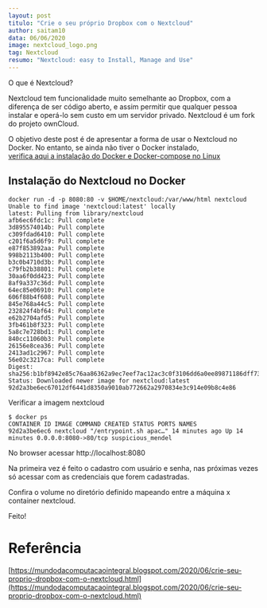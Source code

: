 ```yaml
---
layout: post
titulo: "Crie o seu próprio Dropbox com o Nextcloud"
author: saitam10
data: 06/06/2020
image: nextcloud_logo.png
tag: Nextcloud
resumo: "Nextcloud: easy to Install, Manage and Use"
---
```


O que é Nextcloud?

Nextcloud tem funcionalidade muito semelhante ao Dropbox, com a diferença de ser código aberto, e assim permitir que qualquer pessoa instalar e operá-lo sem custo em um servidor privado. Nextcloud é um fork do projeto ownCloud.

O objetivo deste post é de apresentar a forma de usar o Nextcloud no Docker. No entanto, se ainda não tiver o Docker instalado,  
[verifica aqui a instalação do Docker e Docker-compose no Linux](https://mundodacomputacaointegral.blogspot.com/2019/10/instalando-docker-e-docker-compose-no-Linux.html)

## Instalação do Nextcloud no Docker

```
docker run -d -p 8080:80 -v $HOME/nextcloud:/var/www/html nextcloud
Unable to find image 'nextcloud:latest' locally
latest: Pulling from library/nextcloud
afb6ec6fdc1c: Pull complete 
3d895574014b: Pull complete 
c309fdad6410: Pull complete 
c201f6a5d6f9: Pull complete 
e87f853892aa: Pull complete 
998b2113b400: Pull complete 
b3c0b4710d3b: Pull complete 
c79fb2b38801: Pull complete 
30aa6f0dd423: Pull complete 
8af9a337c36d: Pull complete 
64ec85e06910: Pull complete 
606f88b4f608: Pull complete 
845e768a44c5: Pull complete 
232824f4bf64: Pull complete 
e62b2704afd5: Pull complete 
3fb461b8f323: Pull complete 
5a8c7e728bd1: Pull complete 
840cc11060b3: Pull complete 
26156e8cea36: Pull complete 
2413ad1c2967: Pull complete 
56e02c3217ca: Pull complete 
Digest: sha256:b1bf8942e85c76aa86362a9ec7eef7ac12ac3c0f3106dd6a0ee89871186dff73
Status: Downloaded newer image for nextcloud:latest
92d2a3be6ec67012df6441d8350a9010ab772662a2970834e3c914e09b8c4e86
```

Verificar a imagem nextcloud 

```
$ docker ps
CONTAINER ID IMAGE COMMAND CREATED STATUS PORTS NAMES
92d2a3be6ec6 nextcloud "/entrypoint.sh apac…" 14 minutes ago Up 14 minutes 0.0.0.0:8080->80/tcp suspicious_mendel
```

No browser acessar http://localhost:8080

Na primeira vez é feito o cadastro com usuário e senha, nas próximas vezes só acessar com as credenciais que forem cadastradas.

Confira o volume no diretório definido mapeando entre a máquina x container nextcloud.

Feito!

# Referência

[https://mundodacomputacaointegral.blogspot.com/2020/06/crie-seu-proprio-dropbox-com-o-nextcloud.html](https://mundodacomputacaointegral.blogspot.com/2020/06/crie-seu-proprio-dropbox-com-o-nextcloud.html) 
